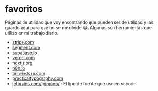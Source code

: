 # favoritos
Páginas de utilidad que voy encontrando que pueden ser de utilidad y las guardo aquí para que no se me olvide 😂. Algunas son herramientas que utilizo en mi trabajo diario.

- [stripe.com](https://stripe.com/es-mx)
- [segment.com](https://segment.com/)
- [supabase.io](https://supabase.io/)
- [vercel.com](https://vercel.com/)
- [nextjs.org](https://nextjs.org/)
- [n8n.io](https://n8n.io/)
- [tailwindcss.com](https://tailwindcss.com/)
- [practicaltypography.com](https://practicaltypography.com/)
- [jetbrains.com/lp/mono/](https://www.jetbrains.com/lp/mono/) · El tipo de fuente que uso en vscode.
